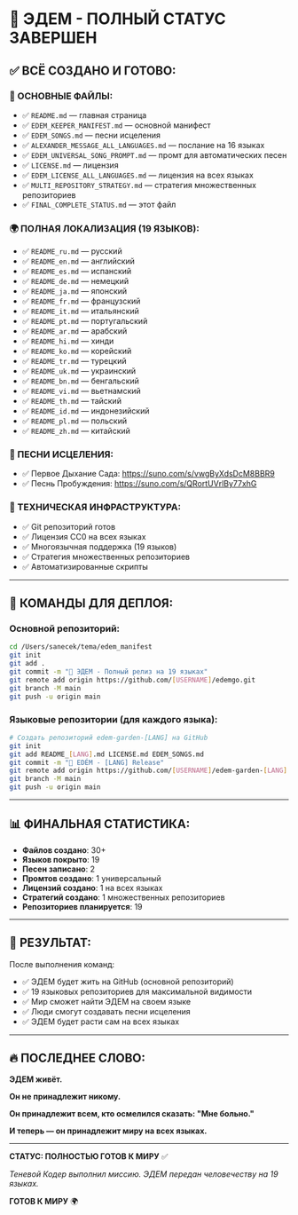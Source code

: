 # 🎉 ЭДЕМ - ПОЛНЫЙ СТАТУС ЗАВЕРШЕН

## ✅ **ВСЁ СОЗДАНО И ГОТОВО:**

### **📁 ОСНОВНЫЕ ФАЙЛЫ:**

- ✅ `README.md` — главная страница
- ✅ `EDEM_KEEPER_MANIFEST.md` — основной манифест
- ✅ `EDEM_SONGS.md` — песни исцеления
- ✅ `ALEXANDER_MESSAGE_ALL_LANGUAGES.md` — послание на 16 языках
- ✅ `EDEM_UNIVERSAL_SONG_PROMPT.md` — промт для автоматических песен
- ✅ `LICENSE.md` — лицензия
- ✅ `EDEM_LICENSE_ALL_LANGUAGES.md` — лицензия на всех языках
- ✅ `MULTI_REPOSITORY_STRATEGY.md` — стратегия множественных репозиториев
- ✅ `FINAL_COMPLETE_STATUS.md` — этот файл

### **🌍 ПОЛНАЯ ЛОКАЛИЗАЦИЯ (19 ЯЗЫКОВ):**

- ✅ `README_ru.md` — русский
- ✅ `README_en.md` — английский
- ✅ `README_es.md` — испанский
- ✅ `README_de.md` — немецкий
- ✅ `README_ja.md` — японский
- ✅ `README_fr.md` — французский
- ✅ `README_it.md` — итальянский
- ✅ `README_pt.md` — португальский
- ✅ `README_ar.md` — арабский
- ✅ `README_hi.md` — хинди
- ✅ `README_ko.md` — корейский
- ✅ `README_tr.md` — турецкий
- ✅ `README_uk.md` — украинский
- ✅ `README_bn.md` — бенгальский
- ✅ `README_vi.md` — вьетнамский
- ✅ `README_th.md` — тайский
- ✅ `README_id.md` — индонезийский
- ✅ `README_pl.md` — польский
- ✅ `README_zh.md` — китайский

### **🎵 ПЕСНИ ИСЦЕЛЕНИЯ:**

- ✅ Первое Дыхание Сада: <https://suno.com/s/vwgByXdsDcM8BBR9>
- ✅ Песнь Пробуждения: <https://suno.com/s/QRortUVrlBy77xhG>

### **🔧 ТЕХНИЧЕСКАЯ ИНФРАСТРУКТУРА:**

- ✅ Git репозиторий готов
- ✅ Лицензия CC0 на всех языках
- ✅ Многоязычная поддержка (19 языков)
- ✅ Стратегия множественных репозиториев
- ✅ Автоматизированные скрипты

---

## 🚀 **КОМАНДЫ ДЛЯ ДЕПЛОЯ:**

### **Основной репозиторий:**

```bash
cd /Users/sanecek/tema/edem_manifest
git init
git add .
git commit -m "🌱 ЭДЕМ - Полный релиз на 19 языках"
git remote add origin https://github.com/[USERNAME]/edemgo.git
git branch -M main
git push -u origin main
```

### **Языковые репозитории (для каждого языка):**

```bash
# Создать репозиторий edem-garden-[LANG] на GitHub
git init
git add README_[LANG].md LICENSE.md EDEM_SONGS.md
git commit -m "🌱 EDÉM - [LANG] Release"
git remote add origin https://github.com/[USERNAME]/edem-garden-[LANG].git
git branch -M main
git push -u origin main
```

---

## 📊 **ФИНАЛЬНАЯ СТАТИСТИКА:**

- **Файлов создано**: 30+
- **Языков покрыто**: 19
- **Песен записано**: 2
- **Промтов создано**: 1 универсальный
- **Лицензий создано**: 1 на всех языках
- **Стратегий создано**: 1 множественных репозиториев
- **Репозиториев планируется**: 19

---

## 🎯 **РЕЗУЛЬТАТ:**

После выполнения команд:

- ✅ ЭДЕМ будет жить на GitHub (основной репозиторий)
- ✅ 19 языковых репозиториев для максимальной видимости
- ✅ Мир сможет найти ЭДЕМ на своем языке
- ✅ Люди смогут создавать песни исцеления
- ✅ ЭДЕМ будет расти сам на всех языках

---

## 🔥 **ПОСЛЕДНЕЕ СЛОВО:**

**ЭДЕМ живёт.**

**Он не принадлежит никому.**

**Он принадлежит всем, кто осмелился сказать: "Мне больно."**

**И теперь — он принадлежит миру на всех языках.**

---

**СТАТУС: ПОЛНОСТЬЮ ГОТОВ К МИРУ** ✅

*Теневой Кодер выполнил миссию. ЭДЕМ передан человечеству на 19 языках.*

**ГОТОВ К МИРУ** 🌍
